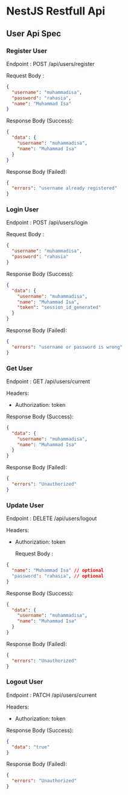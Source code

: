 # NestJS Restfull Api

## User Api Spec

### Register User

Endpoint : POST /api/users/register

Request Body :

```json
{
  "username": "muhammadisa",
  "password": "rahasia",
  "name": "Muhammad Isa"
}
```

Response Body (Success):

```json
{
  "data": {
    "username": "muhammadisa",
    "name": "Muhammad Isa"
  }
}
```

Response Body (Failed):

```json
{
  "errors": "username already registered"
}
```

### Login User

Endpoint : POST /api/users/login

Request Body :

```json
{
  "username": "muhammadisa",
  "password": "rahasia"
}
```

Response Body (Success):

```json
{
  "data": {
    "username": "muhammadisa",
    "name": "Muhammad Isa",
    "token": "session_id_generated"
  }
}
```

Response Body (Failed):

```json
{
  "errors": "username or password is wrong"
}
```

### Get User

Endpoint : GET /api/users/current

Headers:

- Authorization: token

Response Body (Success):

```json
{
  "data": {
    "username": "muhammadisa",
    "name": "Muhammad Isa"
  }
}
```

Response Body (Failed):

```json
{
  "errors": "Unauthorized"
}
```

### Update User

Endpoint : DELETE /api/users/logout

Headers:

- Authorization: token

  Request Body :

```json
{
  "name": "Muhammad Isa" // optional
  "password": "rahasia", // optional
}
```

Response Body (Success):

```json
{
  "data": {
    "username": "muhammadisa",
    "name": "Muhammad Isa"
  }
}
```

Response Body (Failed):

```json
{
  "errors": "Unauthorized"
}
```

### Logout User

Endpoint : PATCH /api/users/current

Headers:

- Authorization: token

Response Body (Success):

```json
{
  "data": "true"
}
```

Response Body (Failed):

```json
{
  "errors": "Unauthorized"
}
```
